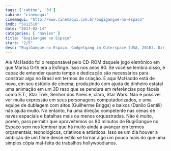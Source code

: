 ```yaml
---
tags: ['cabine', '3d']
cabine: "cinemaqui"
cinemaqui: "http://www.cinemaqui.com.br/bugigangue-no-espaco"
imdb: "5812510"
date: "2017-02-14"
categories: [ "movies" ]
title: "BugiGangue no Espaço"
stars: "2/5"
desc: "BugiGangue no Espaço. Gadgetgang in Outerspace (USA, 2016). Dirigido por Ale McHaddo. Escrito por Ale McHaddo."
---
```

Ale McHaddo foi o responsável pelo CD-ROM daquele jogo eletrônico em que Marisa Orth era a Esfinge. Isso nos anos 90. Se você se lembra disso, é capaz de entender quanto tempo e dedicação são necessários para construir algo no Brasil em termos de criação. E aqui McHaddo está de novo, em seu estúdio de cinema, produzindo com ajuda de dinheiro estatal uma animação em um 3D raso que se pendura em referências pop fáceis como E.T., Star Trek, Senhor dos Anéis e, claro, Star Wars. Não é possível ver muita expressão em seus personagens computadorizados, e uma equipe de dublagem com altos (Guilherme Briggs) e baixos (Danilo Gentili) não ajuda muito. No entanto, há uma direção competente nas cenas de naves espaciais e batalhas mais ou menos orquestradas. Não é muito, porém, para permitir que aproveitemos os 80 minutos de BugiGangue no Espaço sem nos lembrar que há muito ainda a avançar em termos orçamentais, tecnológicos, criativos e artísticos. Isso se um dia houver a ambição de um filme desse estilo se tornar algo um pouco mais do que uma simples cópia mal-feita de trabalhos hollywoodianos.
